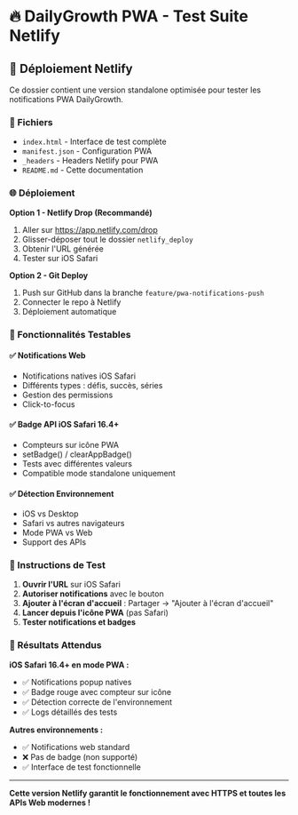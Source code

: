 # 🔥 DailyGrowth PWA - Test Suite Netlify

## 🚀 Déploiement Netlify

Ce dossier contient une version standalone optimisée pour tester les notifications PWA DailyGrowth.

### 📁 Fichiers
- `index.html` - Interface de test complète
- `manifest.json` - Configuration PWA 
- `_headers` - Headers Netlify pour PWA
- `README.md` - Cette documentation

### 🌐 Déploiement

**Option 1 - Netlify Drop (Recommandé)**
1. Aller sur https://app.netlify.com/drop
2. Glisser-déposer tout le dossier `netlify_deploy`
3. Obtenir l'URL générée
4. Tester sur iOS Safari

**Option 2 - Git Deploy**
1. Push sur GitHub dans la branche `feature/pwa-notifications-push`
2. Connecter le repo à Netlify
3. Déploiement automatique

### 📱 Fonctionnalités Testables

#### ✅ Notifications Web
- Notifications natives iOS Safari
- Différents types : défis, succès, séries
- Gestion des permissions
- Click-to-focus

#### ✅ Badge API iOS Safari 16.4+
- Compteurs sur icône PWA
- setBadge() / clearAppBadge()
- Tests avec différentes valeurs
- Compatible mode standalone uniquement

#### ✅ Détection Environnement  
- iOS vs Desktop
- Safari vs autres navigateurs
- Mode PWA vs Web
- Support des APIs

### 🧪 Instructions de Test

1. **Ouvrir l'URL** sur iOS Safari
2. **Autoriser notifications** avec le bouton
3. **Ajouter à l'écran d'accueil** : Partager → "Ajouter à l'écran d'accueil"
4. **Lancer depuis l'icône PWA** (pas Safari)
5. **Tester notifications et badges**

### 🎯 Résultats Attendus

**iOS Safari 16.4+ en mode PWA :**
- ✅ Notifications popup natives
- ✅ Badge rouge avec compteur sur icône
- ✅ Détection correcte de l'environnement
- ✅ Logs détaillés des tests

**Autres environnements :**  
- ✅ Notifications web standard
- ❌ Pas de badge (non supporté)
- ✅ Interface de test fonctionnelle

---

**Cette version Netlify garantit le fonctionnement avec HTTPS et toutes les APIs Web modernes !**